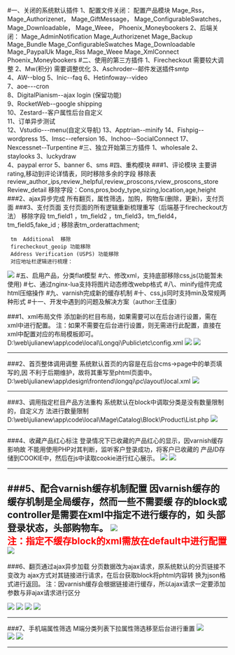 #一、关闭的系统默认插件
       1、配置文件关闭：
        配置产品模块
        Mage_Rss，
        Mage_Authorizenet，
        Mage_GiftMessage，
        Mage_ConfigurableSwatches，
        Mage_Downloadable，
        Mage_Weee，
        Phoenix_Moneybookers
        2、后端关闭：
        Mage_AdminNotification
        Mage_Authorizenet
        Mage_Backup
        Mage_Bundle
        Mage_ConfigurableSwatches
        Mage_Downloadable
        Mage_PaypalUk
        Mage_Rss
        Mage_Weee
        Mage_XmlConnect
        Phoenix_Moneybookers
#二、使用的第三方插件
     1、Firecheckout 需要较大调整
     2、Mw(积分) 	 需要调整优化
     3、Aschroder--邮件发送插件smtp		
     4、AW--blog
     5、Inic--faq
     6、Hetinfoway--video	
     7、aoe---cron			
     8、DigitalPianism--ajax login (保留功能)	
     9、RocketWeb--google shipping		
     10、Zestard--客户属性后台自定义	
     11、订单异步测试		
     12、Vstudio---menu(自定义导航)
     13、Apptrian--minify
     14、Fishpig--wordpress
     15、Imsc--refersion
     16、Inchoo--SocialConnect
     17、Nexcessnet--Turpentine
#三、独立开始第三方插件
     1、wholesale
     2、staylooks
     3、luckydraw			
     4、paypal error	
     5、banner
     6、sms
#四、重构模块
###1、评论模块
     主要讲rating,移动到评论详情表，同时移除多余的字段
     移除表review_author_ips,review_helpful,review_proscons,rview_proscons_store
     Review_detail 移除字段：Cons,pros,body_type,sizing,location,age,height
###2、ajax异步完成
     所有翻页，属性筛选，加购，购物车(删除，更新)，支付页面
###3、支付页面
     支付页面的所有逻辑重新梳理重写（后端基于firecheckout方法）
     移除字段 tm_field1 ，tm_field2 ，tm_field3，tm_field4，tm_field5,fake_id ;
     移除表tm_orderattachment;
     
     tm  Additional  移除
     firecheckout_geoip 功能移除
     Address Verification (USPS) 功能移除
     对应地址栏逻辑进行梳理：
     
<img src='../images/zhifu.png'>
#五、启用产品，分类flat模型
#六、修改xml，支持底部移除css,js(功能暂未使用)
#七、通过nginx-lua支持将图片动态修改webp格式
#八、minify组件完成html压缩操作
#九、varnish完成新的缓存机制
#十、css,js同时支持min及常规两种形式
#十一、开发中遇到的问题及解决方案（author:王佳康）

###1、xml布局文件
     添加新的栏目布局，如果需要可以在后台进行设置，需在
     xml中进行配置。
     注：如果不需要在后台进行设置，则无需进行此配置，直接在
     xml中配置对应的布局模板即可。
    D:\web\julianew\app\code\local\Longqi\Public\etc\config.xml
<img src='../images/bujuwenjian.png'> 
<img src='../images/bujuwenjian2.png'> 

---

###2、首页整体调用调整
     系统默认首页的内容是在后台cms->page中的单页填写的,因
     不利于后期维护，故将其重写至phtml页面中。
     D:\web\julianew\app\design\frontend\longqi\pc\layout\local.xml
<img src='../images/2-1.png'>

---
###3、调用指定栏目产品方法重构
     系统默认在block中调取分类是没有数量限制的，自定义方
     法进行数量限制
     D:\web\julianew\app\code\local\Mage\Catalog\Block\Product\List.php
<img src='../images/3-1.png'>

---     
   
###4、收藏产品红心标注
     登录情况下已收藏的产品红心的显示，因varnish缓存影响故
     不能用使用PHP对其判断，监听客户登录成功，将客户已收藏的
     产品ID存储到COOKIE中，然后在js中读取cookie进行红心展示。
<img src='../images/4-1.png'>
<img src='../images/4-2.png'>

--- 

###5、配合varnish缓存机制配置
     因varnish缓存的缓存机制是全局缓存，然而一些不需要缓
     存的block或controller是需要在xml中指定不进行缓存的，如
     头部登录状态，头部购物车。
<img src='../images/5-1.png'>     
<font color='red'>注：指定不缓存block的xml需放在default中进行配置</font>
<img src='../images/5-2.png'>   
---

###6、翻页通过ajax异步加载
     分页数据改为ajax请求，原系统默认的分页链接不变改为
     ajax方式对其链接进行请求，在后台获取block将phtml内容转
     换为json格式进行返回。
     注：因varnish缓存会根据链接进行缓存，所以ajax请求一定要添加参数与非ajax请求进行区分
     
<img src='../images/6-1.png'>   
<img src='../images/6-2.png'>   
<img src='../images/6-3.png'>   
<img src='../images/6-4.png'>   

---

###7、手机端属性筛选
     M端分类列表下拉属性筛选移至后台进行重置
<img src='../images/7-1.png'>   
<img src='../images/7-2.png'>
<img src='../images/7-3.png'>

---